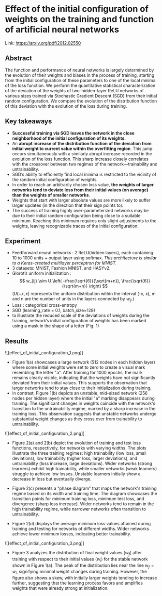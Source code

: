 # Effect of the initial configuration of weights on the training and function of artificial neural networks

Link: https://arxiv.org/pdf/2012.02550

## Abstract

The function and performance of neural networks is largely determined by the evolution of their weights and biases in the process of training, starting from the initial configuration of these parameters to one of the local minima of the loss function. We perform the quantitative statistical characterization of the deviation of the weights of two-hidden-layer ReLU networks of various sizes trained via Stochastic Gradient Descent (SGD) from their initial random configuration. We compare the evolution of the distribution function of this deviation with the evolution of the loss during training. 

## Key takeaways

- **Successful training via SGD leaves the network in the close neighborhood of the initial configuration of its weights.** 
- An **abrupt increase of the distribution function of the deviation from initial weight to current value within the overfitting region**. This jump occurs simultaneously with a similarly abrupt increase recorded in the evolution of the loss function. This sharp increase closely correlates with the crossover between two regimes of the network—trainability and untrainability.
- SGD’s ability to efficiently find local minima is restricted to the vicinity of the random initial configuration of weights.
- In order to reach an arbitrarily chosen loss value, **the weights of larger networks tend to deviate less from their initial values (on average) than the weights of smaller networks**.
- Weights that start with larger absolute values are more likely to suffer larger updates (in the direction that their sign points to).
- The success of training highly over-parameterized networks may be due to their initial random configuration being close to a suitable minimum. Reaching this minimum requires only slight adjustments to the weights, leaving recognizable traces of the initial configuration.

## Experiment

- Feedforward neural networks : 2 ReLU(hidden layers), each containing 10 to 1000 units + output layer using softmax. _This architecture is similar to a Keras-created multilayer perceptron for MNIST._
- 3 datasets: MNIST, Fashion MNIST, and HASYv2.
- Glorot’s uniform initialization : $$ w_{ij} \sim U \left( -\frac{\sqrt{6}}{\sqrt{m+n}}, \frac{\sqrt{6}}{\sqrt{m+n}} \right) $$
($U(-x, x)$ represents the uniform distribution within the interval (-x, x), m and n are the number of units in the layers connected by $w_{ij}$.)
- Loss : categorical cross-entropy
- SGD (learning_rate = 0.1, batch_size=128)
- to illustrate the reduced scale of the deviations of weights during the training, network’s initial configuration of weights has been marked using a mask in the shape of a letter (Fig. 1)

## Results


![[effect_of_initial_configuration_1.png]]
- Figure 1(a) showcases a large network (512 nodes in each hidden layer) where some initial weights were set to zero to create a visual mark resembling the letter "a". After training for 1000 epochs, the mark remains clearly visible, indicating that the weights have not significantly deviated from their initial values. This supports the observation that larger networks tend to stay close to their initialization during training.
- In contrast, Figure 1(b) depicts an unstable, mid-sized network (256 nodes per hidden layer) where the initial "a" marking disappears during training. The significant changes in weights coincide with the network's transition to the untrainability regime, marked by a sharp increase in the training loss. This observation suggests that unstable networks undergo substantial weight changes as they cross over from trainability to untrainability.

![[effect_of_initial_configuration_2.png]]
- Figure 2(a) and 2(b) depict the evolution of training and test loss functions, respectively, for networks with varying widths. The plots illustrate the three training regimes: high trainability (low loss, small deviations), low trainability (higher loss, larger deviations), and untrainability (loss increase, large deviations). Wider networks (strong learners) exhibit high trainability, while smaller networks (weak learners) struggle to achieve low losses. Unstable learners initially show a decrease in loss but eventually diverge.

- Figure 2(c) presents a "phase diagram" that maps the network's training regime based on its width and training time. The diagram showcases the transition points for minimum training loss, minimum test loss, and divergence (sharp loss increase). Wider networks tend to remain in the high trainability regime, while narrower networks often transition to untrainability.

- Figure 2(d) displays the average minimum loss values attained during training and testing for networks of different widths. Wider networks achieve lower minimum losses, indicating better trainability.

![[effect_of_initial_configuration_3.png]]
- Figure 3 analyzes the distribution of final weight values ($w_f$) after training with respect to their initial values ($w_i$) for the stable network shown in Figure 1(a). The peak of the distribution lies near the line $w_f = w_i$, signifying minimal weight changes during training. However, the figure also shows a skew, with initially larger weights tending to increase further, suggesting that the learning process favors and amplifies weights that were already strong at initialization.